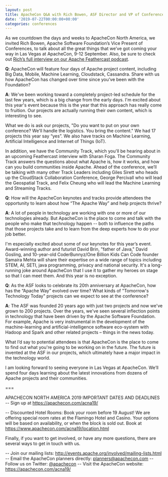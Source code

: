 ```yaml
---
layout: post
title: ApacheCon Q&A with Rich Bowen, ASF Director and VP of Conferences
date: '2019-07-22T00:00:00+00:00'
categories: conferences
---
```

As we countdown the days and weeks to ApacheCon North America, we invited Rich Bowen, Apache Software Foundation’s Vice Present of Conferences, to talk about all the great things that we’ve got coming your way in Las Vegas at ApacheCon, 9-12 September. Also, be sure to check out <a href="https://feathercast.apache.org/2019/07/12/acna19-rbowen/">Rich’s full interview on our Apache Feathercast podcast</a>.

<strong>Q</strong>: ApacheCon will feature four days of Apache project content, including Big Data, Mobile, Machine Learning, Cloudstack, Cassandra. Share with us how ApacheCon has changed over time since you’ve been with the Foundation? 

<strong>A</strong>: We've been working toward a completely project-led schedule for the last few years, which is a big change from the early days. I'm excited about this year's event because this is the year that this approach has really come to fruition. Our projects are actually running their own content, which is interesting to see.

What we do is ask our projects, "Do you want to put on your own conference? We'll handle the logistics. You bring the content." We had 17 projects this year say “yes”. We also have tracks on  Machine Learning, Artificial Intelligence and Internet of Things (IoT).

In addition, we have the Community Track, which you'll be hearing about in an upcoming Feathercast interview with Sharan Foga. The Community Track answers the questions about what Apache is, how it works, and how can you build communities inside Apache. Ahead of the conference, we’ll be talking with many other Track Leaders including Giles Sirett who heads up the CloudStack Collaboration Conference, George Percivall who will lead the Geospatial Track, and Felix Cheung who will lead the Machine Learning and Streaming Tracks.

<strong>Q</strong>: How will the ApacheCon keynotes and tracks provide attendees the opportunity to learn about how “The Apache Way” and help projects thrive?


<strong>A</strong>: A lot of people in technology are working with one or more of our technologies already. But ApacheCon is the place to come and talk with the people who make that technology happen -- both to influence the paths that those projects take and to learn from the deep experts how to do your job better.

I'm especially excited about some of our keynotes for this year’s event. Award-winning author and futurist David Brin, "father of Java," David Gosling, and 10-year-old CoderBunnyz/One Billion Kids Can Code founder Samaira Mehta will share their expertise on a wide range of topics including STEM, AI, SETI, java programming, privacy and national security. It's a long-running joke around ApacheCon that I use it to gather my heroes on stage so that I can meet them. And this year is no exception. 

<strong>Q</strong>: As the ASF looks to celebrate its 20th anniversary at ApacheCon, how has the “Apache Way” evolved over time? What kinds of "Tomorrow's Technology Today" projects can we expect to see at the conference?

<strong>A</strong>: The ASF was founded 20 years ago with just two projects and now we've grown to 200 projects. Over the years, we've seen several inflection points in technology that have been driven by the Apache Software Foundation. For example, Apache is very instrumental in the development of the machine-learning and artificial-intelligence software eco-system with Hadoop and Spark and other related projects – things in the news today. 

What I’d say to potential attendees is that ApacheCon is the place to come to find out what you're going to be working on in the future. The future is invented at the ASF in our projects, which ultimately have a major impact in the technology world.

I am looking forward to seeing everyone in Las Vegas at ApacheCon. We’ll spend four days learning about the latest innovations from dozens of Apache projects and their communities. 

===

APACHECON NORTH AMERICA 2019 IMPORTANT DATES AND DEADLINES
-- Sign up at <a href="https://apachecon.com/acna19/">https://apachecon.com/acna19/</a>

-- Discounted Hotel Rooms: Book your room before 19 August! We are offering special room rates at the Flamingo Hotel and Casino. Your options will be based on availability, or when the block is sold out. Book at <a href="https://www.apachecon.com/acna19/location.html">https://www.apachecon.com/acna19/location.html</a>

Finally, if you want to get involved, or have any more questions, there are several ways to get in touch with us.

-- Join our mailing lists: <a href="http://events.apache.org/involved/mailing-lists.html">http://events.apache.org/involved/mailing-lists.html</a>
-- Email the ApacheCon planners directly: planners@apachecon.com 
-- Follow us on Twitter: <a href="http://twitter.com/apachecon">@apachecon</a>
-- Visit the ApacheCon website: <a href="https://apachecon.com/acna19/">https://apachecon.com/acna19/</a>


